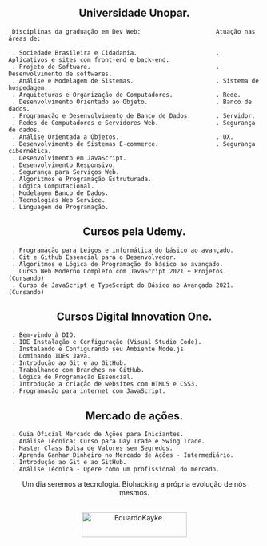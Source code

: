 <h2 align="center">Universidade Unopar.</h2>



     Disciplinas da graduação em Dev Web:                     Atuação nas áreas de: 

     . Sociedade Brasileira e Cidadania.                      . Aplicativos e sites com front-end e back-end.  
     . Projeto de Software.                                   . Desenvolvimento de softwares.   
     . Análise e Modelagem de Sistemas.                       . Sistema de hospedagem. 
     . Arquiteturas e Organização de Computadores.            . Rede.
     . Desenvolvimento Orientado ao Objeto.                   . Banco de dados.
     . Programação e Desenvolvimento de Banco de Dados.       . Servidor. 
     . Redes de Computadores e Servidores Web.                . Segurança de dados.  
     . Análise Orientada a Objetos.                           . UX. 
     . Desenvolvimento de Sistemas E-commerce.                . Segurança cibernética.  
     . Desenvolvimento em JavaScript.                      
     . Desenvolvimento Responsivo. 
     . Segurança para Serviços Web.  
     . Algoritmos e Programação Estruturada.  
     . Lógica Computacional.
     . Modelagem Banco de Dados.
     . Tecnologias Web Service.
     . Linguagem de Programação.
    

<h2 align="center">Cursos pela Udemy.</h2>



     . Programação para Leigos e informática do básico ao avançado.  
     . Git e Github Essencial para o Desenvolvedor.
     . Algoritmos e Lógica de Programação do básico ao avançado.
     . Curso Web Moderno Completo com JavaScript 2021 + Projetos. (Cursando)
     . Curso de JavaScript e TypeScript do Básico ao Avançado 2021. (Cursando)
     


<h2 align="center">Cursos Digital Innovation One.</h2>



     . Bem-vindo à DIO.  
     . IDE Instalação e Configuração (Visual Studio Code).
     . Instalando e Configurando seu Ambiente Node.js
     . Dominando IDEs Java.
     . Introdução ao Git e ao GitHub.
     . Trabalhando com Branches no GitHub.
     . Lógica de Programação Essencial.
     . Introdução a criação de websites com HTML5 e CSS3.
     . Programação para internet com JavaScript.
     


<h2 align="center">Mercado de ações.</h2>



     . Guia Oficial Mercado de Ações para Iniciantes. 
     . Análise Técnica: Curso para Day Trade e Swing Trade.
     . Master Class Bolsa de Valores sem Segredos.
     . Aprenda Ganhar Dinheiro no Mercado de Ações - Intermediário.
     . Introdução ao Git e ao GitHub.
     . Análise Técnica - Opere como um profissional do mercado.
     


<div align="center">
Um dia seremos a tecnologia. Biohacking a própria evolução de nós mesmos.<br><br>

<p><a href="https://www.buymeacoffee.com/EduardoKayke"> <img align="center" src="https://cdn.buymeacoffee.com/buttons/v2/default-yellow.png" height="50" width="210" alt="EduardoKayke" /></a></p><br><br>

